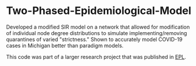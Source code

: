 # Two-Phased-Epidemiological-Model
Developed a modified SIR model on a network that allowed for modification of individual node degree distributions to simulate implementing/removing quarantines of varied "strictness." Shown to accurately model COVID-19 cases in Michigan better than paradigm models.

This code was part of a larger research project that was published in [EPL](https://iopscience.iop.org/article/10.1209/0295-5075/132/28003/meta).
